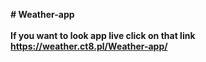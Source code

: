 <strong># Weather-app</strong>
<br> <br>
<strong>If you want to look app live click on that link <a href="https://weather.ct8.pl/Weather-app/">https://weather.ct8.pl/Weather-app/<strong>

